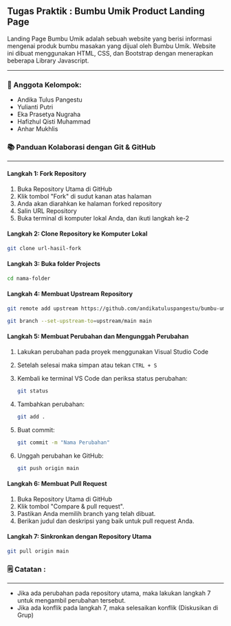 ## Tugas Praktik : Bumbu Umik Product Landing Page

Landing Page Bumbu Umik adalah sebuah website yang berisi informasi mengenai produk bumbu masakan yang dijual oleh Bumbu Umik. Website ini dibuat menggunakan HTML, CSS, dan Bootstrap dengan menerapkan beberapa Library Javascript.

---

### **🙇 Anggota Kelompok:**
- Andika Tulus Pangestu 
- Yulianti Putri
- Eka Prasetya Nugraha
- Hafizhul Qisti Muhammad
- Anhar Mukhlis

### **📚 Panduan Kolaborasi dengan Git & GitHub**
---

#### **Langkah 1:** Fork Repository
1. Buka Repository Utama di GitHub
2. Klik tombol "Fork" di sudut kanan atas halaman
3. Anda akan diarahkan ke halaman forked repository
4. Salin URL Repository
5. Buka terminal di komputer lokal Anda, dan ikuti langkah ke-2

#### **Langkah 2:** Clone Repository ke Komputer Lokal

```bash
git clone url-hasil-fork
```

#### **Langkah 3:** Buka folder Projects

```bash
cd nama-folder
```

#### **Langkah 4:** Membuat Upstream Repository

```bash
git remote add upstream https://github.com/andikatuluspangestu/bumbu-umik.git
```

```bash
git branch --set-upstream-to=upstream/main main
```

#### **Langkah 5:** Membuat Perubahan dan Mengunggah Perubahan

1. Lakukan perubahan pada proyek menggunakan Visual Studio Code  
2. Setelah selesai maka simpan  atau tekan ```CTRL + S```  
3. Kembali ke terminal VS Code dan periksa status perubahan:

    ```bash
    git status
    ```

4. Tambahkan perubahan:

    ```bash
    git add .
    ```

5. Buat commit:

    ```bash
    git commit -m "Nama Perubahan"
    ```

6. Unggah perubahan ke GitHub:

    ```bash
    git push origin main
    ```

#### **Langkah 6:** Membuat Pull Request
1. Buka Repository Utama di GitHub
2. Klik tombol "Compare & pull request".
3. Pastikan Anda memilih branch yang telah dibuat.
4. Berikan judul dan deskripsi yang baik untuk pull request Anda.

#### **Langkah 7:** Sinkronkan dengan Repository Utama

```bash
git pull origin main
```

### **🗒 Catatan :**
---
- Jika ada perubahan pada repository utama, maka lakukan langkah 7 untuk mengambil perubahan tersebut.
- Jika ada konflik pada langkah 7, maka selesaikan konflik (Diskusikan di Grup)
